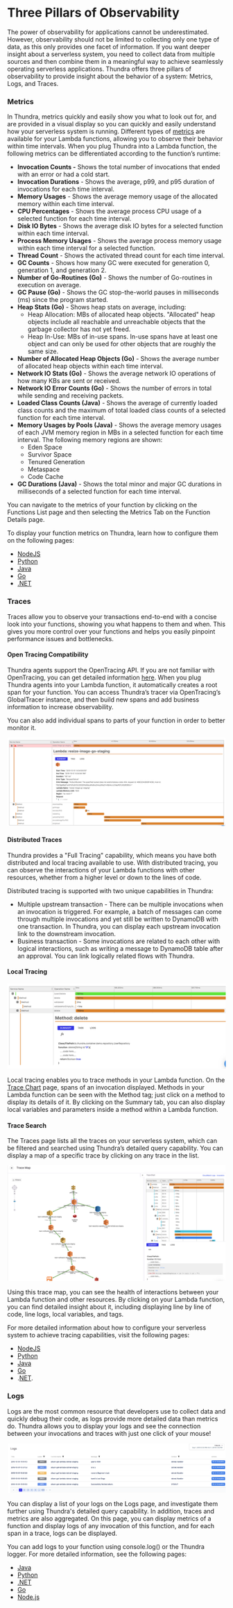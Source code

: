 # Three Pillars of Observability

The power of observability for applications cannot be underestimated. However, observability should not be limited to collecting only one type of data, as this only provides one facet of information. If you want deeper insight about a serverless system, you need to collect data from multiple sources and then combine them in a meaningful way to achieve seamlessly operating serverless applications. Thundra offers three pillars of observability to provide insight about the behavior of a system: Metrics, Logs, and Traces.

### Metrics

In Thundra, metrics quickly and easily show you what to look out for, and are provided in a visual display so you can quickly and easily understand how your serverless system is running. Different types of [metrics](../thundra-web-console/function-details-page/metrics-tab.md) are available for your Lambda functions, allowing you to observe their behavior within time intervals. When you plug Thundra into a Lambda function, the following metrics can be differentiated according to the function’s runtime:

* **Invocation Counts -** Shows the total number of invocations that ended with an error or had a cold start.
* **Invocation Durations** - Shows the average, p99, and p95 duration of invocations for each time interval.
* **Memory Usages** - Shows the average memory usage of the allocated memory within each time interval.
* **CPU Percentages** - Shows the average process CPU usage of a selected function for each time interval.
* **Disk IO Bytes** - Shows the average disk IO bytes for a selected function within each time interval.
* **Process Memory Usages** - Shows the average process memory usage within each time interval for a selected function.
* **Thread Count** - Shows the activated thread count for each time interval.
* **GC Counts** - Shows how many GC were executed for generation 0, generation 1, and generation 2.
* **Number of Go-Routines (Go)** - Shows the number of Go-routines in execution on average.
* **GC Pause (Go)** - Shows the GC stop-the-world pauses in milliseconds (ms) since the program started.
* **Heap Stats (Go)** - Shows heap stats on average, including:
  * Heap Allocation: MBs of allocated heap objects. "Allocated" heap objects include all reachable and unreachable objects that the garbage collector has not yet freed.
  * Heap In-Use: MBs of in-use spans. In-use spans have at least one object and can only be used for other objects that are roughly the same size.
* **Number of Allocated Heap Objects (Go)** - Shows the average number of allocated heap objects within each time interval.
* **Network IO Stats (Go)** - Shows the average network IO operations of how many KBs are sent or received.
* **Network IO Error Counts (Go)** - Shows the number of errors in total while sending and receiving packets.
* **Loaded Class Counts (Java)** - Shows the average of currently loaded class counts and the maximum of total loaded class counts of a selected function for each time interval.
* **Memory Usages by Pools (Java)** - Shows the average memory usages of each JVM memory region in MBs in a selected function for each time interval. The following memory regions are shown:
  * Eden Space
  * Survivor Space
  * Tenured Generation
  * Metaspace
  * Code Cache
* **GC Durations (Java)** - Shows the total minor and major GC durations in milliseconds of a selected function for each time interval.

You can navigate to the metrics of your function by clicking on the Functions List page and then selecting the Metrics Tab on the Function Details page.

To display your function metrics on Thundra, learn how to configure them  on the following pages:&#x20;

* [NodeJS](../node.js/nodejs-configuration-options/metric-configurations.md)
* [Python](../python/configuration-options/metric-configurations.md)
* [Java](../java/configuration-options/metrics-configurations.md)
* [Go](../go/go-configuration-options/metric-configurations.md)
* [.NET](../.net/configuration-options/metric-configurations.md)

### Traces

Traces allow you to observe your transactions end-to-end with a concise look into your functions, showing you what happens to them and when. This gives you more control over your functions and helps you easily pinpoint performance issues and bottlenecks.&#x20;

#### Open Tracing Compatibility

Thundra agents support the OpenTracing API. If you are not familiar with OpenTracing, you can get detailed information [here](https://opentracing.io/). When you plug Thundra agents into your Lambda function, it automatically creates a root span for your function. You can access Thundra’s tracer via OpenTracing’s GlobalTracer instance, and then build new spans and add business information to increase observability.

You can also add individual spans to parts of your function in order to better monitor it.

![Example Trace Map](<../.gitbook/assets/image (152).png>)

#### Distributed Traces

Thundra provides a "Full Tracing" capability, which means you have both distributed and local tracing available to use. With distributed tracing, you can observe the interactions of your Lambda functions with other resources, whether from a higher level or down to the lines of code.

Distributed tracing is supported with two unique capabilities in Thundra:

* Multiple upstream transaction - There can be multiple invocations when an invocation is triggered. For example, a batch of messages can come through multiple invocations and yet still be written to DynamoDB with one transaction. In Thundra, you can display each upstream invocation link to the downstream invocation.
* Business transaction - Some invocations are related to each other with logical interactions, such as writing a message to DynamoDB table after an approval. You can link logically related flows with Thundra.

#### Local Tracing

![](<../.gitbook/assets/image (183).png>)

Local tracing enables you to trace methods in your Lambda function. On the [Trace Chart](../thundra-web-console/invocation-detail-page/trace-chart-tab.md) page, spans of an invocation displayed. Methods in your Lambda function can be seen with the Method tag; just click on a method to display its details of it. By clicking on the Summary tab, you can also display local variables and parameters inside a method within a Lambda function.

#### Trace Search

The Traces page lists all the traces on your serverless system, which can be filtered and searched using Thundra’s detailed query capability. You can display a map of a specific trace by clicking on any trace in the list.

![](<../.gitbook/assets/image (193).png>)

Using this trace map, you can see the health of interactions between your Lambda function and other resources. By clicking on your Lambda function, you can find detailed insight about it, including displaying line by line of code, line logs, local variables, and tags.

For more detailed information about how to configure your serverless system to achieve tracing capabilities, visit the following pages:&#x20;

* [NodeJS](../node.js/nodejs-configuration-options/trace-configurations.md)
* [Python](../python/configuration-options/trace-configurations.md)
* [Java](../java/configuration-options/trace-configuration.md)
* [Go](../go/go-configuration-options/trace-configurations.md)
* .[NET](../.net/configuration-options/trace-configurations.md).&#x20;

### Logs

Logs are the most common resource that developers use to collect data and quickly debug their code, as logs provide more detailed data than metrics do.  Thundra allows you to display your logs and see the connection between your invocations and traces with just one click of your mouse!

![](<../.gitbook/assets/image (254).png>)

You can display a list of your logs on the Logs page, and investigate them further using Thundra's detailed query capability. In addition,  traces and metrics are also aggregated. On this page, you can display metrics of a function and display logs of any invocation of this function, and for each span in a trace, logs can be displayed.

You can add logs to your function using console.log() or the Thundra logger. For more detailed information, see the following pages:&#x20;

* [Java](../java/configuration-options/log-configurations.md)
* [Python](../python/configuration-options/log-configurations.md)
* [.NET](../.net/configuration-options/log-configurations.md)
* [Go](../go/go-configuration-options/log-configurations.md)
* [Node.js](../node.js/nodejs-configuration-options/log-configurations.md)
